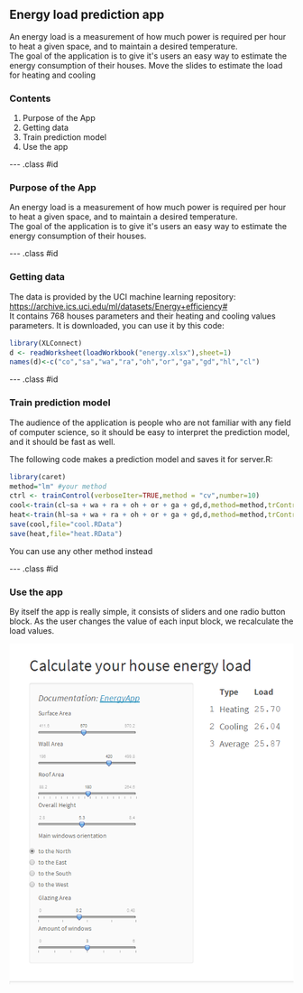 ## Energy load prediction app

An energy load is a measurement of how much power is required per hour to heat a given space, and to maintain a desired temperature.   
The goal of the application is to give it's users an easy way to estimate the energy consumption of their houses. Move the slides to estimate the load for heating and cooling


### Contents

1. Purpose of the App
2. Getting data
3. Train prediction model
4. Use the app

--- .class #id 

### Purpose of the App


An energy load is a measurement of how much power is required per hour to heat a given space, and to maintain a desired temperature.   
The goal of the application is to give it's users an easy way to estimate the energy consumption of their houses.

--- .class #id 

### Getting data


The data is provided by the UCI machine learning repository: https://archive.ics.uci.edu/ml/datasets/Energy+efficiency#   
It contains 768 houses parameters and their heating and cooling values parameters.
It is downloaded, you can use it by this code:


```r
library(XLConnect)
d <- readWorksheet(loadWorkbook("energy.xlsx"),sheet=1)
names(d)<-c("co","sa","wa","ra","oh","or","ga","gd","hl","cl")
```


--- .class #id 

### Train prediction model

The audience of the application is people who are not familiar with any field of computer science, so it should be easy to interpret the prediction model, and it should be fast as well.
   
The following code makes a prediction model and saves it for server.R:

```r
library(caret)
method="lm" #your method
ctrl <- trainControl(verboseIter=TRUE,method = "cv",number=10)
cool<-train(cl~sa + wa + ra + oh + or + ga + gd,d,method=method,trControl = ctrl)
heat<-train(hl~sa + wa + ra + oh + or + ga + gd,d,method=method,trControl = ctrl)
save(cool,file="cool.RData")
save(heat,file="heat.RData")
```
You can use any other method instead

--- .class #id 

### Use the app

By itself the app is really simple, it consists of sliders and one radio button block. As the user changes the value of each input block, we recalculate the load values.

![screenshot](EnergyApp.png)
